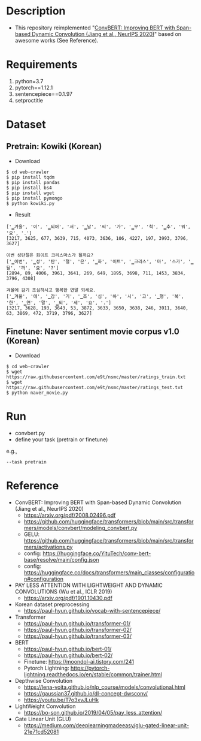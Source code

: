 # Description

- This repository reimplemented "[ConvBERT: Improving BERT with Span-based Dynamic Convolution (Jiang et al., NeurIPS 2020)](https://arxiv.org/pdf/2008.02496.pdf)" based on awesome works (See Reference).

# Requirements

1. python=3.7
2. pytorch==1.12.1
3. sentencepiece==0.1.97
4. setproctitle

# Dataset

## Pretrain: Kowiki (Korean)

- Download
~~~
$ cd web-crawler
$ pip install tqdm
$ pip install pandas
$ pip install bs4
$ pip install wget
$ pip install pymongo
$ python kowiki.py
~~~

- Result 
```
['▁겨울', '이', '▁되어', '서', '▁날', '씨', '가', '▁무', '척', '▁추', '워', '요', '.']
[3217, 3625, 677, 3639, 715, 4073, 3636, 106, 4227, 197, 3993, 3796, 3627]

이번 성탄절은 화이트 크리스마스가 될까요?
['▁이번', '▁성', '탄', '절', '은', '▁화', '이트', '▁크리스', '마', '스가', '▁될', '까', '요', '?']
[2894, 89, 4006, 3961, 3641, 269, 649, 1895, 3698, 711, 1453, 3834, 3796, 4308]

겨울에 감기 조심하시고 행복한 연말 되세요.
['▁겨울', '에', '▁감', '기', '▁조', '심', '하', '시', '고', '▁행', '복', '한', '▁연', '말', '▁되', '세', '요', '.']
[3217, 3628, 193, 3643, 53, 3872, 3633, 3650, 3638, 246, 3911, 3640, 63, 3869, 472, 3719, 3796, 3627]
```

## Finetune: Naver sentiment movie corpus v1.0 (Korean)

- Download
~~~
$ cd web-crawler
$ wget https://raw.githubusercontent.com/e9t/nsmc/master/ratings_train.txt
$ wget https://raw.githubusercontent.com/e9t/nsmc/master/ratings_test.txt
$ python naver_movie.py
~~~

# Run

- convbert.py
- define your task (pretrain or finetune)

e.g., 
~~~
--task pretrain
~~~

# Reference

- ConvBERT: Improving BERT with Span-based Dynamic Convolution (Jiang et al., NeurIPS 2020)
  - https://arxiv.org/pdf/2008.02496.pdf
  - https://github.com/huggingface/transformers/blob/main/src/transformers/models/convbert/modeling_convbert.py
  - GELU: https://github.com/huggingface/transformers/blob/main/src/transformers/activations.py
  - config: https://huggingface.co/YituTech/conv-bert-base/resolve/main/config.json
  - config: https://huggingface.co/docs/transformers/main_classes/configuration#configuration
- PAY LESS ATTENTION WITH LIGHTWEIGHT AND DYNAMIC CONVOLUTIONS (Wu et al., ICLR 2019)
  - https://arxiv.org/pdf/1901.10430.pdf
- Korean dataset preprocessing
  - https://paul-hyun.github.io/vocab-with-sentencepiece/
- Transformer
  - https://paul-hyun.github.io/transformer-01/
  - https://paul-hyun.github.io/transformer-02/
  - https://paul-hyun.github.io/transformer-03/
- BERT
  - https://paul-hyun.github.io/bert-01/
  - https://paul-hyun.github.io/bert-02/
  - Finetune: https://moondol-ai.tistory.com/241
  - Pytorch Lightning: https://pytorch-lightning.readthedocs.io/en/stable/common/trainer.html
- Depthwise Convolution
  - https://lena-voita.github.io/nlp_course/models/convolutional.html
  - https://gaussian37.github.io/dl-concept-dwsconv/
  - https://youtu.be/T7o3xvJLuHk
- LightWeight Convolution
  - https://bo-son.github.io/2019/04/05/pay_less_attention/ 
- Gate Linear Unit (GLU)
  - https://medium.com/deeplearningmadeeasy/glu-gated-linear-unit-21e71cd52081
